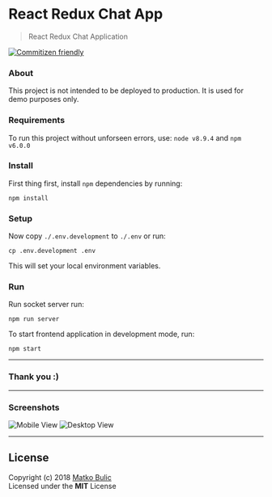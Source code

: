 # React Redux Chat App
> React Redux Chat Application

[![Commitizen friendly](https://img.shields.io/badge/commitizen-friendly-brightgreen.svg)](http://commitizen.github.io/cz-cli/)

### About
This project is not intended to be deployed to production.
It is used for demo purposes only.


### Requirements

To run this project without unforseen errors, use: `node v8.9.4` and `npm v6.0.0`


### Install

First thing first, install `npm` dependencies by running:

    npm install


### Setup

Now copy `./.env.development` to `./.env` or run:

    cp .env.development .env

This will set your local environment variables.


### Run

Run socket server run:

    npm run server


To start frontend application in development mode, run:

    npm start


---


### Thank you :)


---


### Screenshots

![Mobile View](https://raw.githubusercontent.com/bulicmatko/react-redux-chat-app/master/mobile-view.png)
![Desktop View](https://raw.githubusercontent.com/bulicmatko/react-redux-chat-app/master/desktop-view.png)


---


## License

Copyright (c) 2018 [Matko Bulic](mailto:senior.dev1212@gmail.com)  
Licensed under the **MIT** License
